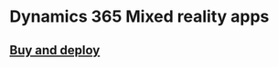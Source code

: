 # Dynamics 365 Mixed reality apps
## [Buy and deploy](/dynamics365/#pivot=mixed-reality-appspivot=mixed-reality-apps)
